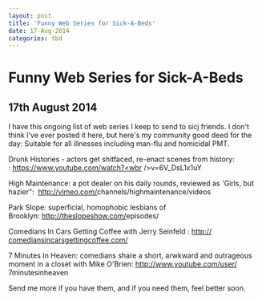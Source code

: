```yaml
---
layout: post
title: 'Funny Web Series for Sick-A-Beds'
date: 17-Aug-2014
categories: tbd
---
```


# Funny Web Series for Sick-A-Beds

## 17th August 2014

I have this ongoing list of web series I keep to send to sicj friends. I don't think I've ever posted it here,   but here's my community good deed for the day: Suitable for all illnesses including man-flu and homicidal PMT.

 

Drunk Histories - actors get shitfaced,   re-enact scenes from history: : <a href="https://www.youtube.com/watch?v=6V_DsL1x1uY" target="_blank">https://www.youtube.com/watch?<wbr />v=6V_DsL1x1uY</a>



High Maintenance: a pot dealer on his daily rounds, reviewed as 'Girls, but hazier":  <a href="http://vimeo.com/channels/highmaintenance/videos" target="_blank">http://vimeo.com/<wbr />channels/highmaintenance/<wbr />videos</a>





Park Slope: superficial, homophobic lesbians of Brooklyn: <a href="http://theslopeshow.com/episodes/" target="_blank">http://theslopeshow.com/<wbr />episodes/</a>



Comedians In Cars Getting Coffee with Jerry Seinfeld : <a href="http://comediansincarsgettingcoffee.com/" target="_blank">http://<wbr />comediansincarsgettingcoffee.<wbr />com/</a>



7 Minutes In Heaven: comedians share a short, arwkward and outrageous moment in a closet with Mike O'Brien: <a href="http://www.youtube.com/user/7minutesinheaven" target="_blank">http://www.youtube.com/user/<wbr />7minutesinheaven</a>



Send me more if you have them, and if you need them, feel better soon.




